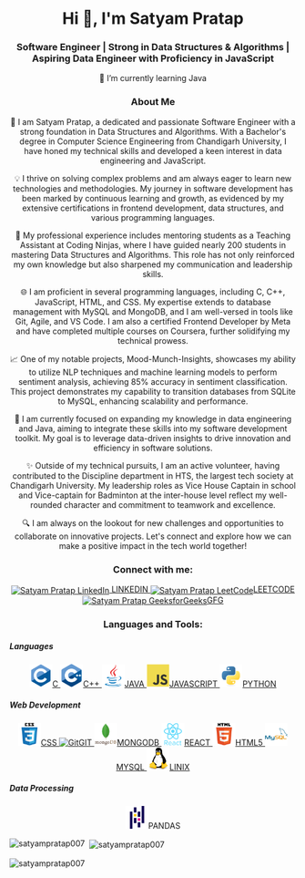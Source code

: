 <h1 align="center">Hi 👋, I'm Satyam Pratap</h1>
<h3 align="center">Software Engineer | Strong in Data Structures & Algorithms | Aspiring Data Engineer with Proficiency in JavaScript</h3>


<p align = "center">🌱 I’m currently learning Java</p>
<h3 align="center">About Me</h3>
<p align="center">
  🚀 I am Satyam Pratap, a dedicated and passionate Software Engineer with a strong foundation in Data Structures and Algorithms. With a Bachelor's degree in Computer Science Engineering from Chandigarh University, I have honed my technical skills and developed a keen interest in data engineering and JavaScript.
</p>
<p align="center">
  💡 I thrive on solving complex problems and am always eager to learn new technologies and methodologies. My journey in software development has been marked by continuous learning and growth, as evidenced by my extensive certifications in frontend development, data structures, and various programming languages.
</p>
<p align="center">
  💼 My professional experience includes mentoring students as a Teaching Assistant at Coding Ninjas, where I have guided nearly 200 students in mastering Data Structures and Algorithms. This role has not only reinforced my own knowledge but also sharpened my communication and leadership skills.
</p>
<p align="center">
  🌐 I am proficient in several programming languages, including C, C++, JavaScript, HTML, and CSS. My expertise extends to database management with MySQL and MongoDB, and I am well-versed in tools like Git, Agile, and VS Code. I am also a certified Frontend Developer by Meta and have completed multiple courses on Coursera, further solidifying my technical prowess.
</p>
<p align="center">
  📈 One of my notable projects, Mood-Munch-Insights, showcases my ability to utilize NLP techniques and machine learning models to perform sentiment analysis, achieving 85% accuracy in sentiment classification. This project demonstrates my capability to transition databases from SQLite to MySQL, enhancing scalability and performance.
</p>
<p align="center">
  🔧 I am currently focused on expanding my knowledge in data engineering and Java, aiming to integrate these skills into my software development toolkit. My goal is to leverage data-driven insights to drive innovation and efficiency in software solutions.
</p>
<p align="center">
  ✨ Outside of my technical pursuits, I am an active volunteer, having contributed to the Discipline department in HTS, the largest tech society at Chandigarh University. My leadership roles as Vice House Captain in school and Vice-captain for Badminton at the inter-house level reflect my well-rounded character and commitment to teamwork and excellence.
</p>
<p align="center">
  🔍 I am always on the lookout for new challenges and opportunities to collaborate on innovative projects. Let's connect and explore how we can make a positive impact in the tech world together!
</p>

<h3 align="center">Connect with me:</h3>
<p align="center">
  <a href="https://www.linkedin.com/in/satyampratap/" target="_blank">
    <img align="center" src="https://raw.githubusercontent.com/rahuldkjain/github-profile-readme-generator/master/src/images/icons/Social/linked-in-alt.svg" alt="Satyam Pratap LinkedIn" height="30" width="40" /> LINKEDIN
  </a>
  <a href="https://leetcode.com/satyampratap007/" target="_blank">
    <img align="center" src="https://raw.githubusercontent.com/rahuldkjain/github-profile-readme-generator/master/src/images/icons/Social/leet-code.svg" alt="Satyam Pratap LeetCode" height="30" width="40" />LEETCODE
  </a>
  <a href="https://auth.geeksforgeeks.org/user/satyampratap007" target="_blank">
    <img align="center" src="https://raw.githubusercontent.com/rahuldkjain/github-profile-readme-generator/master/src/images/icons/Social/geeks-for-geeks.svg" alt="Satyam Pratap GeeksforGeeks" height="30" width="40" />GFG
  </a>
</p>

<h3 align="center">Languages and Tools:</h3>
<p align="center"> 
  <h5 align = "left">Languages</h5>
  <p align = "center">
    <a href="https://www.cprogramming.com/" target="_blank" rel="noreferrer">
    <img src="https://raw.githubusercontent.com/devicons/devicon/master/icons/c/c-original.svg" alt="C" width="40" height="40"/>C
  </a> 
  <a href="https://www.w3schools.com/cpp/" target="_blank" rel="noreferrer">
    <img src="https://raw.githubusercontent.com/devicons/devicon/master/icons/cplusplus/cplusplus-original.svg" alt="C++" width="40" height="40"/>C++
  </a> 
  <a href="https://www.java.com" target="_blank" rel="noreferrer">
    <img src="https://raw.githubusercontent.com/devicons/devicon/master/icons/java/java-original.svg" alt="Java" width="40" height="40"/>JAVA
  </a> 
  <a href="https://developer.mozilla.org/en-US/docs/Web/JavaScript" target="_blank" rel="noreferrer">
    <img src="https://raw.githubusercontent.com/devicons/devicon/master/icons/javascript/javascript-original.svg" alt="JavaScript" width="40" height="40"/>JAVASCRIPT
  </a> 
  <a href="https://www.python.org" target="_blank" rel="noreferrer">
    <img src="https://raw.githubusercontent.com/devicons/devicon/master/icons/python/python-original.svg" alt="Python" width="40" height="40"/>PYTHON
  </a> 
  </p>
    <h5 align = "left">Web Development</h5>
<p align = "center">
  <a href="https://www.w3schools.com/css/" target="_blank" rel="noreferrer">
    <img src="https://raw.githubusercontent.com/devicons/devicon/master/icons/css3/css3-original-wordmark.svg" alt="CSS3" width="40" height="40"/>CSS
  </a> 
  <a href="https://git-scm.com/" target="_blank" rel="noreferrer">
    <img src="https://www.vectorlogo.zone/logos/git-scm/git-scm-icon.svg" alt="Git" width="40" height="40"/>GIT
  </a> 
    <a href="https://www.mongodb.com/" target="_blank" rel="noreferrer">
    <img src="https://raw.githubusercontent.com/devicons/devicon/master/icons/mongodb/mongodb-original-wordmark.svg" alt="MongoDB" width="40" height="40"/>MONGODB
  </a> 
    <a href="https://reactjs.org/" target="_blank" rel="noreferrer">
    <img src="https://raw.githubusercontent.com/devicons/devicon/master/icons/react/react-original-wordmark.svg" alt="React" width="40" height="40"/>REACT
  </a> 
  <a href="https://www.w3.org/html/" target="_blank" rel="noreferrer">
    <img src="https://raw.githubusercontent.com/devicons/devicon/master/icons/html5/html5-original-wordmark.svg" alt="HTML5" width="40" height="40"/>HTML5
  </a> 
  <a href="https://www.mysql.com/" target="_blank" rel="noreferrer">
    <img src="https://raw.githubusercontent.com/devicons/devicon/master/icons/mysql/mysql-original-wordmark.svg" alt="MySQL" width="40" height="40"/>MYSQL
  </a> 
    <a href="https://www.linux.org/" target="_blank" rel="noreferrer">
    <img src="https://raw.githubusercontent.com/devicons/devicon/master/icons/linux/linux-original.svg" alt="Linux" width="40" height="40"/>LINIX
  </a> 
</p>
  <h5 align = "left">Data Processing</h5>
  <p  align = "center"
  <a href="https://pandas.pydata.org/" target="_blank" rel="noreferrer">
    <img src="https://raw.githubusercontent.com/devicons/devicon/2ae2a900d2f041da66e950e4d48052658d850630/icons/pandas/pandas-original.svg" alt="Pandas" width="40" height="40"/>PANDAS
  </a> 
  </p>

</p>

<p>
  <img align="left" src="https://github-readme-stats.vercel.app/api/top-langs?username=satyampratap007&show_icons=true&locale=en&layout=compact" alt="satyampratap007" />
</p>

<p>&nbsp;
  <img align="center" src="https://github-readme-stats.vercel.app/api?username=satyampratap007&show_icons=true&locale=en" alt="satyampratap007" />
</p>

<p>
  <img align="center" src="https://github-readme-streak-stats.herokuapp.com/?user=satyampratap007&" alt="satyampratap007" />
</p>
